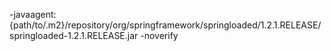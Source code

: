 -javaagent:{path/to/.m2}/repository/org/springframework/springloaded/1.2.1.RELEASE/springloaded-1.2.1.RELEASE.jar -noverify
